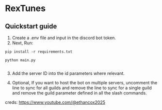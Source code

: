 # RexTunes

## Quickstart guide
1. Create a .env file and input in the discord bot token.
2. Next,
Run:
```
pip install -r requirements.txt

python main.py


```
3. Add the server ID into the id parameters where relevant.

4. Optional,
If you want to host the bot on multiple servers, uncomment the line to sync for all guilds and remove the line to sync for a single guild and remove the guild parameter defined in all the slash commands.




creds: https://www.youtube.com/@ethancox2025
